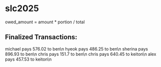 # slc2025



owed_amount = amount * portion / total

## Finalized Transactions:

michael pays 576.02 to ben\n
hyeok pays 486.25 to ben\n
sherina pays 896.93 to ben\n
chris pays 151.7 to ben\n
chris pays 640.45 to keiton\n
alex pays 457.53 to keiton\n